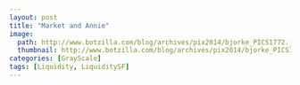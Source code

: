```yaml
---
layout: post
title: "Market and Annie"
image:
  path: http://www.botzilla.com/blog/archives/pix2014/bjorke_PICS1772.jpg
  thumbnail: http://www.botzilla.com/blog/archives/pix2014/bjorke_PICS1772.jpg
categories: [GrayScale]
tags: [Liquidity, LiquiditySF]
---
```





